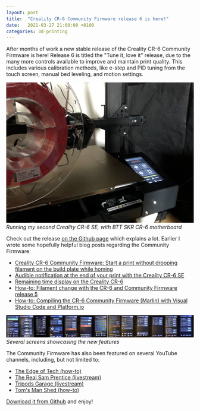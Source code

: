 ```yaml
---
layout: post
title:  "Creality CR-6 Community Firmware release 6 is here!"
date:   2021-03-27 21:00:00 +0100
categories: 3d-printing
---
```


After months of work a new stable release of the Creality CR-6 Community Firmware is here! Release 6 is titled the "Tune it, love it" release, due to the many more controls available to improve and maintain print quality. This includes various calibration methods, like e-step and PID tuning from the touch screen, manual bed leveling, and motion settings.


<style scoped>
  img + p, img + em {
    clear: both;
    display: block;
  }
</style>

![Community Firmware 6 for the Creality CR-6](/images/blog/2021-03-27-creality-cr6-community-firmware-release-6-is-here-cover.jpg)
*Running my second Creality CR-6 SE, with BTT SKR CR-6 motherboard*

Check out the release [on the Github page](https://github.com/CR6Community/Marlin/releases/tag/v2.0.7.3-cr6-community-release-6) which explains a lot. Earlier I wrote some hopefully helpful blog posts regarding the Community Firmware:

- [Creality CR-6 Community Firmware: Start a print without drooping filament on the build plate while homing](/blog/2021/02/11/creality-cr6-community-firmware-start-print-without-drooping)
- [Audible notification at the end of your print with the Creality CR-6 SE](/blog/2021/03/13/audible-end-of-print-notification-on-the-creality-cr6)
- [Remaining time display on the Creality CR-6](https://damsteen.nl/blog/2021/03/13/estimated-time-remaining-with-the-cr6-community-firmware)
- [How-to: Filament change with the CR-6 and Community Firmware release 5](https://damsteen.nl/blog/2020/12/26/how-to-do-filament-change-with-cr6-community-firmware-release-5)
- [How-to: Compiling the CR-6 Community Firmware (Marlin) with Visual Studio Code and Platform.io](/blog/2021/01/08/how-to-compile-cr6community-marlin-with-vscode-platformio)

![Community Firmware 6 for the Creality CR-6](/images/blog/2021-03-27-creality-cr6-community-firmware-release-6-is-here.jpg)
*Several screens showcasing the new features*

The Community Firmware has also been featured on several YouTube channels, including, but not limited to:

- [The Edge of Tech (how-to)](https://damsteen.nl/blog/2021/03/10/upgrading-the-cr6-printer-to-community-firmware-with-edge-of-tech)
- [The Real Sam Prentice (livestream)](https://damsteen.nl/blog/2021/03/11/cr6-community-firmware-release-6-sneak-peek-with-sam-prentice5)
- [Tripods Garage (livestream)](https://damsteen.nl/blog/2021/01/18/discussing-the-creality-cr6-community-firmware-on-tripods-garage)
- [Tom's Man Shed (how-to)](https://www.youtube.com/watch?v=2-Mnin3_1jw)

[Download it from Github](https://github.com/CR6Community/Marlin/releases/tag/v2.0.7.3-cr6-community-release-6) and enjoy!